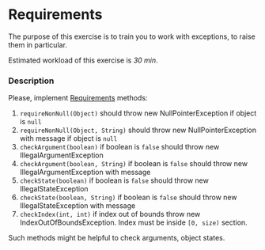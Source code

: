 # Requirements

The purpose of this exercise is to train you to work with exceptions, to raise them in particular.

Estimated workload of this exercise is _30 min_.

### Description
Please, implement [Requirements](src/main/java/com/epam/training/student_dmitry_shamko/Requirements.java) methods: 
1. `requireNonNull(Object)` should throw new NullPointerException if object is `null`
1. `requireNonNull(Object, String)` should throw new NullPointerException with message if object is `null`
1. `checkArgument(boolean)` if boolean is `false` should throw new IllegalArgumentException 
1. `checkArgument(boolean, String)` if boolean is `false` should throw new IllegalArgumentException with message 
1. `checkState(boolean)` if boolean is `false` should throw new IllegalStateException 
1. `checkState(boolean, String)` if boolean is `false` should throw new IllegalStateException with message 
1. `checkIndex(int, int)` if index out of bounds throw new IndexOutOfBoundsException. Index must be inside `[0, size)` section. 

Such methods might be helpful to check arguments, object states. 

